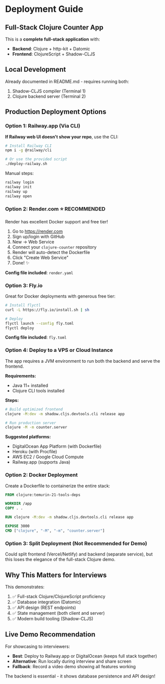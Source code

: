 # Deployment Guide

## Full-Stack Clojure Counter App

This is a **complete full-stack application** with:

- **Backend**: Clojure + http-kit + Datomic
- **Frontend**: ClojureScript + Shadow-CLJS

## Local Development

Already documented in README.md - requires running both:

1. Shadow-CLJS compiler (Terminal 1)
2. Clojure backend server (Terminal 2)

## Production Deployment Options

### Option 1: Railway.app (Via CLI)

**If Railway web UI doesn't show your repo**, use the CLI:

```bash
# Install Railway CLI
npm i -g @railway/cli

# Or use the provided script
./deploy-railway.sh
```

Manual steps:

```bash
railway login
railway init
railway up
railway open
```

### Option 2: Render.com ⭐ RECOMMENDED

Render has excellent Docker support and free tier!

1. Go to https://render.com
2. Sign up/login with GitHub
3. New → Web Service
4. Connect your `clojure-counter` repository
5. Render will auto-detect the Dockerfile
6. Click "Create Web Service"
7. Done! ✨

**Config file included**: `render.yaml`

### Option 3: Fly.io

Great for Docker deployments with generous free tier:

```bash
# Install flyctl
curl -L https://fly.io/install.sh | sh

# Deploy
flyctl launch --config fly.toml
flyctl deploy
```

**Config file included**: `fly.toml`

### Option 4: Deploy to a VPS or Cloud Instance

The app requires a JVM environment to run both the backend and serve the frontend.

**Requirements:**

- Java 11+ installed
- Clojure CLI tools installed

**Steps:**

```bash
# Build optimized frontend
clojure -M:dev -m shadow.cljs.devtools.cli release app

# Run production server
clojure -M -m counter.server
```

**Suggested platforms:**

- DigitalOcean App Platform (with Dockerfile)
- Heroku (with Procfile)
- AWS EC2 / Google Cloud Compute
- Railway.app (supports Java)

### Option 2: Docker Deployment

Create a Dockerfile to containerize the entire stack:

```dockerfile
FROM clojure:temurin-21-tools-deps

WORKDIR /app
COPY . .

RUN clojure -M:dev -m shadow.cljs.devtools.cli release app

EXPOSE 3000
CMD ["clojure", "-M", "-m", "counter.server"]
```

### Option 3: Split Deployment (Not Recommended for Demo)

Could split frontend (Vercel/Netlify) and backend (separate service), but this loses the elegance of the full-stack Clojure demo.

## Why This Matters for Interviews

This demonstrates:

1. ✅ Full-stack Clojure/ClojureScript proficiency
2. ✅ Database integration (Datomic)
3. ✅ API design (REST endpoints)
4. ✅ State management (both client and server)
5. ✅ Modern build tooling (Shadow-CLJS)

## Live Demo Recommendation

For showcasing to interviewers:

- **Best**: Deploy to Railway.app or DigitalOcean (keeps full stack together)
- **Alternative**: Run locally during interview and share screen
- **Fallback**: Record a video demo showing all features working

The backend is essential - it shows database persistence and API design!

